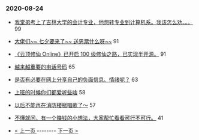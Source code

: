 ### 2020-08-24 
- [我堂弟考上了吉林大学的会计专业，他想转专业到计算机系。我该怎么劝。。。](https://www.v2ex.com/t/700970) 99
- [大佬们~~ 七夕要来了~~ 送男票什么呀~~](https://www.v2ex.com/t/700855) 91
- [《云顶修仙 Online》已开启 100 级修仙之路，已实现半开源。](https://www.v2ex.com/t/700888) 91
- [越来越重要的电话号码](https://www.v2ex.com/t/700758) 65
- [是否有必要在网上分享自己的负面信息、情绪呢？](https://www.v2ex.com/t/700808) 63
- [上班的时候你们都爱听些啥](https://www.v2ex.com/t/700851) 58
- [以后不能再在消防楼梯唱歌了～](https://www.v2ex.com/t/700930) 57
- [不懂就问，有一个赚钱的小想法，大家帮忙看看可行不可行。](https://www.v2ex.com/t/700846) 41 

- [ < 上一页 ](https://github.com/able8/v2ex-hot-record/blob/master/2020-08-23.md) -------- [ 下一页 > ](https://github.com/able8/v2ex-hot-record/blob/master/2020-08-25.md)